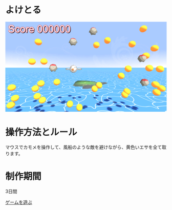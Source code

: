 # よけとる

<img src="./img00.png">

# 操作方法とルール
マウスでカモメを操作して、風船のような敵を避けながら、黄色いエサを全て取ります。

# 制作期間
3日間

[ゲームを遊ぶ](./web-gl/index.html)

